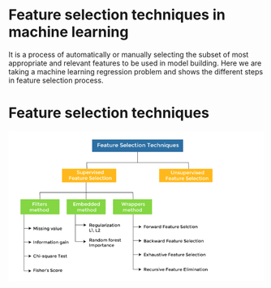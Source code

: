 # Feature selection techniques in machine learning

It is a process of automatically or manually selecting the subset of most appropriate and relevant features to be used in model building.
Here we are taking a machine learning regression problem and shows the different steps in feature selection process.

# Feature selection techniques
![Alt text](feature_selection_techniques.png?raw=true "feature selection techniques in machine learning")
